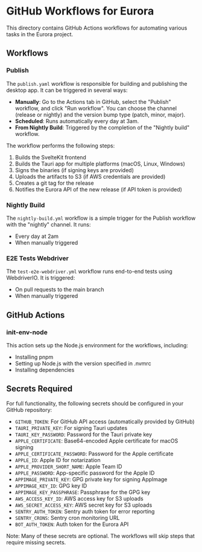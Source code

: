 # GitHub Workflows for Eurora

This directory contains GitHub Actions workflows for automating various tasks in the Eurora project.

## Workflows

### Publish

The `publish.yaml` workflow is responsible for building and publishing the desktop app. It can be triggered in several ways:

- **Manually**: Go to the Actions tab in GitHub, select the "Publish" workflow, and click "Run workflow". You can choose the channel (release or nightly) and the version bump type (patch, minor, major).
- **Scheduled**: Runs automatically every day at 3am.
- **From Nightly Build**: Triggered by the completion of the "Nightly build" workflow.

The workflow performs the following steps:

1. Builds the SvelteKit frontend
2. Builds the Tauri app for multiple platforms (macOS, Linux, Windows)
3. Signs the binaries (if signing keys are provided)
4. Uploads the artifacts to S3 (if AWS credentials are provided)
5. Creates a git tag for the release
6. Notifies the Eurora API of the new release (if API token is provided)

### Nightly Build

The `nightly-build.yml` workflow is a simple trigger for the Publish workflow with the "nightly" channel. It runs:

- Every day at 2am
- When manually triggered

### E2E Tests Webdriver

The `test-e2e-webdriver.yml` workflow runs end-to-end tests using WebdriverIO. It is triggered:

- On pull requests to the main branch
- When manually triggered

## GitHub Actions

### init-env-node

This action sets up the Node.js environment for the workflows, including:

- Installing pnpm
- Setting up Node.js with the version specified in .nvmrc
- Installing dependencies

## Secrets Required

For full functionality, the following secrets should be configured in your GitHub repository:

- `GITHUB_TOKEN`: For GitHub API access (automatically provided by GitHub)
- `TAURI_PRIVATE_KEY`: For signing Tauri updates
- `TAURI_KEY_PASSWORD`: Password for the Tauri private key
- `APPLE_CERTIFICATE`: Base64-encoded Apple certificate for macOS signing
- `APPLE_CERTIFICATE_PASSWORD`: Password for the Apple certificate
- `APPLE_ID`: Apple ID for notarization
- `APPLE_PROVIDER_SHORT_NAME`: Apple Team ID
- `APPLE_PASSWORD`: App-specific password for the Apple ID
- `APPIMAGE_PRIVATE_KEY`: GPG private key for signing AppImage
- `APPIMAGE_KEY_ID`: GPG key ID
- `APPIMAGE_KEY_PASSPHRASE`: Passphrase for the GPG key
- `AWS_ACCESS_KEY_ID`: AWS access key for S3 uploads
- `AWS_SECRET_ACCESS_KEY`: AWS secret key for S3 uploads
- `SENTRY_AUTH_TOKEN`: Sentry auth token for error reporting
- `SENTRY_CRONS`: Sentry cron monitoring URL
- `BOT_AUTH_TOKEN`: Auth token for the Eurora API

Note: Many of these secrets are optional. The workflows will skip steps that require missing secrets.
